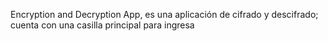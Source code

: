 Encryption and Decryption App, es una aplicación de cifrado y descifrado; 
cuenta con una casilla principal para ingresa 